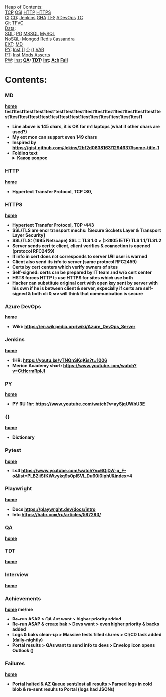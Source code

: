 <a id="home">Heap of Contents:</a>
<br>
[TCP](#TCP "TCP/IP model")
[OSI](#OSI "OSI model")
[HTTP](#HTTP "Hypertext Transfer Protocol, TCP :80, TCP/IP model: App lyr, OSI: highest 7th lyr")
[HTTPS](#HTTPS "Hypertext Transfer Protocol Secure, TCP :443, TCP/IP model: App lyr, OSI: highest 7th lyr") 
<br>
[CI](#CI "Continuous intergration (code is commited & tested)")
[CD](#CD "Continuouse delivery (CI + deployed in prod)"):
[Jenkins](#Jenkins "Jenkins")
[GHA](#GHA "GitHub Actions")
[TFS](#TFS "MS Team Fonation Server, up to 2018")
[ADevOps](#ADevOps "MS Azure DevOps, ")
[TC](#TeamCity "Team City")
<br>
[Git](#Git "Git, bought by MS")
[TFVC](#TFVC "Team Fondation Version Control")
<br>
[Data](#Data "Data"):
<br>
[SQL](#SQL "SQL"):
[PG](#PG "PostgreSQL")
[MSSQL](#MSSQL "MSSQL")
[MySQL](#MySQL "MySQL")
<br>
[NoSQL](#NoSQL "NoSQL"):
[Mongod](#Mongod "Mongod")
[Redis](#Redis "Redis")
[Cassandra](#Cassandra "Cassandra")
<br>
[EXT](#EXT "Extensions"):
[MD](#MD "Markdown")
<br>
[PY](#PY "some test<br>some text<br>some text<br>'''<br>test<br>'''<br>some text<br>some text"):
[Inst](#PYInst "Python installation & configuration")
[[]](#[] "Lists")
[{}](#{} "Dictionaries")
[()](#() "Tuples")
[VAR](#VAR "Variabes")
<br>
[PT](#PT "Pytest"):
[Inst](#PTInst "Pytest installation & configuration")
[Mods](#PTmods "Pytest specific modules")
[Asserts](#PTAsserts "Asserts")
<br>
[PW](#PW "Playwright"):
[Inst](#PWInst "Playwright installation & configuration")
<b>
[QA](#QA "QA"):
[TDT](#TDT "Test Design Techniques"):
<b>
[Int](#Int "Interview"):
[Ach](#Ach "Achievements")
[Fail](#Fail "Fails")


# Contents:
### <a id="MD">MD</a>
[home](#home)
test1test1test1test1test1test1test1test1test1test1test1test1test1test1test1test1test1test1test1test1test1test1test1test1test1test1test1test1test1
- Line above is 145 chars, it is OK for m1 laptops (what if other chars are used?)
- My ext mon can support even 149 chars
- Inspired by https://gist.github.com/Jekins/2bf2d0638163f1294637#some-title-1
- Folding text <details><summary>Каков вопрос</summary>Таков и ответ</details> 

### <a id="HTTP">HTTP</a>
[home](#home)
- Hypertext Transfer Protocol, TCP :80, 

### <a id="HTTPS">HTTPS</a>
[home](#home)
- Hypertext Transfer Protocol, TCP :443
- SSL/TLS are encr transport mechs: [Secure Sockets Layer & Transport Layer Security] 
- SSL/TLS: (1995 Netscape) SSL = TLS 1.0 > (>2005 IETF) TLS 1.1/TLS1.2
- Server sends cert to client, client verifies & connection is opened (protocol RFC2459)
- If info in cert does not corresponds to server URI user is warned
- Client also send its info to server (same protocol RFC2459)
- Certs by cert centers which verify owners of sites
- Self-signed: certs can be prepared by IT team and w/o cert center
- HSTS forces HTTP to use HTTPS for sites which use both
- Hacker can substitute original cert with open key sent by server with his own if he is between client & server, expecially if certs are self-signed & both cli & srv will think that communication is secure

### <a id="ADevOps">Azure DevOps</a>
[home](#home)
- Wiki: https://en.wikipedia.org/wiki/Azure_DevOps_Server

### <a id="Jenkins">Jenkins</a>
[home](#home)
- 1HR: https://youtu.be/yTNQnSKqKis?t=1006
- Merion Academy short: https://www.youtube.com/watch?v=CtHcrmRplJI

### <a id="PY">PY</a>
[home](#home)
- PY RU 1hr: https://www.youtube.com/watch?v=aySjqUWbU3E

### <a id="{}">{}</a>
[home](#home)
- Dictionary

### <a id="PT">Pytest</a>
[home](#home)
- Ls4 https://www.youtube.com/watch?v=6QjDW-p_F-o&list=PLB2iiSfKWtvykq9s0plSVI_Du60i0iphU&index=4

### <a id="PT">Playwright</a>
[home](#home)
- Docs https://playwright.dev/docs/intro
- Into https://habr.com/ru/articles/597293/

### <a id="QA">QA</a>
[home](#home)

### <a id="TDT">TDT</a>
[home](#home)

### <a id="Int">Interview</a>
[home](#home)

### <a id="Ach">Achievements</a>
[home](#home)
me/me
- Re-run ASAP > QA Aut want > higher priority added
- Re-run ASAP & create bak > Devs want > even higher priority & backs added
- Logs & baks clean-up > Massive tests filled shares > CI/CD task added (daily-nightly)
- Portal results > QAs want to send info to devs > Envelop icon opens Outlook ()

### <a id="Fail">Failures</a>
[home](#home)
- Portal halted & AZ Queue sent/lost all results > Parsed logs in cold blob & re-sent results to Portal (logs had JSONs)

